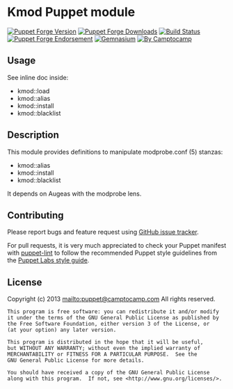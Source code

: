 # Kmod Puppet module

[![Puppet Forge Version](http://img.shields.io/puppetforge/v/camptocamp/kmod.svg)](https://forge.puppetlabs.com/camptocamp/kmod)
[![Puppet Forge Downloads](http://img.shields.io/puppetforge/dt/camptocamp/kmod.svg)](https://forge.puppetlabs.com/camptocamp/kmod)
[![Build Status](https://img.shields.io/travis/camptocamp/puppet-kmod/master.svg)](https://travis-ci.org/camptocamp/puppet-kmod)
[![Puppet Forge Endorsement](https://img.shields.io/puppetforge/e/camptocamp/kmod.svg)](https://forge.puppetlabs.com/camptocamp/kmod)
[![Gemnasium](https://img.shields.io/gemnasium/camptocamp/puppet-kmod.svg)](https://gemnasium.com/camptocamp/puppet-kmod)
[![By Camptocamp](https://img.shields.io/badge/by-camptocamp-fb7047.svg)](http://www.camptocamp.com)

## Usage

See inline doc inside:

  * kmod::load
  * kmod::alias
  * kmod::install
  * kmod::blacklist

## Description

This module provides definitions to manipulate modprobe.conf (5) stanzas:

 * kmod::alias
 * kmod::install
 * kmod::blacklist

It depends on Augeas with the modprobe lens.

## Contributing

Please report bugs and feature request using [GitHub issue
tracker](https://github.com/camptocamp/puppet-kmod/issues).

For pull requests, it is very much appreciated to check your Puppet manifest
with [puppet-lint](https://github.com/camptocamp/puppet-kmod/issues) to follow the recommended Puppet style guidelines from the
[Puppet Labs style guide](http://docs.puppetlabs.com/guides/style_guide.html).

## License

Copyright (c) 2013 <mailto:puppet@camptocamp.com> All rights reserved.

    This program is free software: you can redistribute it and/or modify
    it under the terms of the GNU General Public License as published by
    the Free Software Foundation, either version 3 of the License, or
    (at your option) any later version.
    
    This program is distributed in the hope that it will be useful,
    but WITHOUT ANY WARRANTY; without even the implied warranty of
    MERCHANTABILITY or FITNESS FOR A PARTICULAR PURPOSE.  See the
    GNU General Public License for more details.
    
    You should have received a copy of the GNU General Public License
    along with this program.  If not, see <http://www.gnu.org/licenses/>.

